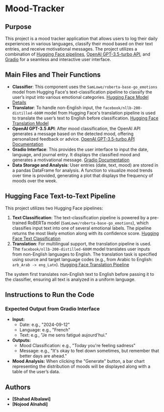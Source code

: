 # Mood-Tracker

## Purpose
This project is a mood tracker application that allows users to log their daily experiences in various languages, classify their mood based on their text entries, and receive motivational messages. The project utilizes a combination of [Hugging Face pipelines](https://huggingface.co/models), [OpenAI GPT-3.5-turbo API](https://beta.openai.com/docs/models/gpt-3-5), and [Gradio](https://gradio.app/) for a seamless and interactive user interface.

## Main Files and Their Functions
- **Classifier**: This component uses the `SamLowe/roberta-base-go_emotions` model from Hugging Face's text-classification pipeline to classify the user’s input into various emotional categories. [Hugging Face Model Details](https://huggingface.co/SamLowe/roberta-base-go_emotions)
- **Translator**: To handle non-English input, the `facebook/nllb-200-distilled-600M` model from Hugging Face's translation pipeline is used to translate the user’s text to English before classification. [Hugging Face Translation Model](https://huggingface.co/facebook/nllb-200-distilled-600M)
- **OpenAI GPT-3.5 API**: After mood classification, the OpenAI API generates a message based on the detected mood, offering personalized feedback or advice. [OpenAI GPT-3.5-turbo API Documentation](https://beta.openai.com/docs/models/gpt-3-5)
- **Gradio Interface**: This provides the user interface to input the date, language, and journal entry. It displays the classified mood and generates a motivational message. [Gradio Documentation](https://gradio.app/docs/)
- **Data Storage and Analysis**: User entries (date, text, mood) are stored in a pandas DataFrame for analysis. A function to visualize mood trends over time is provided, generating a plot that displays the frequency of moods over the week.

## Hugging Face Text-to-Text Pipeline

This project utilizes two Hugging Face pipelines:
1. **Text Classification**: The text-classification pipeline is powered by a pre-trained RoBERTa model (`SamLowe/roberta-base-go_emotions`), which classifies input text into one of several emotional labels. The pipeline returns the most likely emotion along with its confidence score. [Hugging Face Text Classification](https://huggingface.co/models?pipeline_tag=text-classification)
2. **Translation**: For multilingual support, the translation pipeline is used. The `facebook/nllb-200-distilled-600M` model translates user inputs from non-English languages to English. The translation task is specified using source and target language codes (e.g., from Arabic to English: `arb_Arab -> eng_Latn`). [Hugging Face Translation Pipeline](https://huggingface.co/models?pipeline_tag=translation)

The system first translates non-English text to English before passing it to the classifier, ensuring all text is analyzed in a uniform language.

## Instructions to Run the Code

### Expected Output from Gradio Interface
- **Input:**
  - Date: e.g., "2024-09-12"
  - Language: e.g., "French"
  - Text: e.g., "Je me sens fatigué aujourd'hui."
- **Outputs:**
  - Mood Classification: e.g., "Today you're feeling sadness"
  - Message: e.g., "It's okay to feel down sometimes, but remember that better days are ahead."
- **Mood Analysis:** When clicking the "Generate" button, a bar chart representing the distribution of moods will be displayed along with a table of the user’s data.

## Authors
- **[Shahad Albalawi]**
- **[Nojood Alnahdi]**
